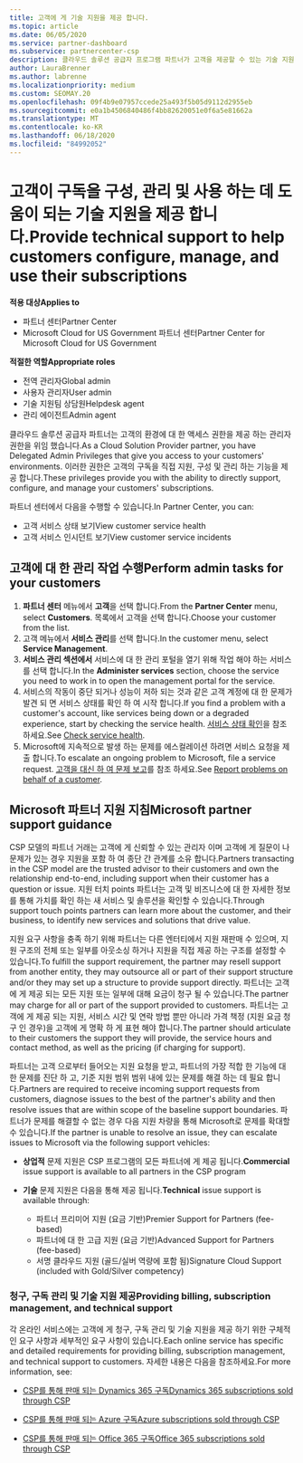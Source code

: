 ```yaml
---
title: 고객에 게 기술 지원을 제공 합니다.
ms.topic: article
ms.date: 06/05/2020
ms.service: partner-dashboard
ms.subservice: partnercenter-csp
description: 클라우드 솔루션 공급자 프로그램 파트너가 고객을 제공할 수 있는 기술 지원의 유형에 대해 알아봅니다.
author: LauraBrenner
ms.author: labrenne
ms.localizationpriority: medium
ms.custom: SEOMAY.20
ms.openlocfilehash: 09f4b9e07957ccede25a493f5b05d9112d2955eb
ms.sourcegitcommit: e0a1b4506840486f4bb82620051e0f6a5e81662a
ms.translationtype: MT
ms.contentlocale: ko-KR
ms.lasthandoff: 06/18/2020
ms.locfileid: "84992052"
---
```

# <a name="provide-technical-support-to-help-customers-configure-manage-and-use-their-subscriptions"></a><span data-ttu-id="70f59-103">고객이 구독을 구성, 관리 및 사용 하는 데 도움이 되는 기술 지원을 제공 합니다.</span><span class="sxs-lookup"><span data-stu-id="70f59-103">Provide technical support to help customers configure, manage, and use their subscriptions</span></span>

<span data-ttu-id="70f59-104">**적용 대상**</span><span class="sxs-lookup"><span data-stu-id="70f59-104">**Applies to**</span></span>

- <span data-ttu-id="70f59-105">파트너 센터</span><span class="sxs-lookup"><span data-stu-id="70f59-105">Partner Center</span></span>
- <span data-ttu-id="70f59-106">Microsoft Cloud for US Government 파트너 센터</span><span class="sxs-lookup"><span data-stu-id="70f59-106">Partner Center for Microsoft Cloud for US Government</span></span>

<span data-ttu-id="70f59-107">**적절한 역할**</span><span class="sxs-lookup"><span data-stu-id="70f59-107">**Appropriate roles**</span></span>
- <span data-ttu-id="70f59-108">전역 관리자</span><span class="sxs-lookup"><span data-stu-id="70f59-108">Global admin</span></span>
- <span data-ttu-id="70f59-109">사용자 관리자</span><span class="sxs-lookup"><span data-stu-id="70f59-109">User admin</span></span>
- <span data-ttu-id="70f59-110">기술 지원팀 상담원</span><span class="sxs-lookup"><span data-stu-id="70f59-110">Helpdesk agent</span></span>
- <span data-ttu-id="70f59-111">관리 에이전트</span><span class="sxs-lookup"><span data-stu-id="70f59-111">Admin agent</span></span>

<span data-ttu-id="70f59-112">클라우드 솔루션 공급자 파트너는 고객의 환경에 대 한 액세스 권한을 제공 하는 관리자 권한을 위임 했습니다.</span><span class="sxs-lookup"><span data-stu-id="70f59-112">As a Cloud Solution Provider partner, you have Delegated Admin Privileges that give you access to your customers' environments.</span></span> <span data-ttu-id="70f59-113">이러한 권한은 고객의 구독을 직접 지원, 구성 및 관리 하는 기능을 제공 합니다.</span><span class="sxs-lookup"><span data-stu-id="70f59-113">These privileges provide you with the ability to directly support, configure, and manage your customers' subscriptions.</span></span>

<span data-ttu-id="70f59-114">파트너 센터에서 다음을 수행할 수 있습니다.</span><span class="sxs-lookup"><span data-stu-id="70f59-114">In Partner Center, you can:</span></span>

- <span data-ttu-id="70f59-115">고객 서비스 상태 보기</span><span class="sxs-lookup"><span data-stu-id="70f59-115">View customer service health</span></span>
- <span data-ttu-id="70f59-116">고객 서비스 인시던트 보기</span><span class="sxs-lookup"><span data-stu-id="70f59-116">View customer service incidents</span></span>

## <a name="perform-admin-tasks-for-your-customers"></a><span data-ttu-id="70f59-117">고객에 대 한 관리 작업 수행</span><span class="sxs-lookup"><span data-stu-id="70f59-117">Perform admin tasks for your customers</span></span>

1. <span data-ttu-id="70f59-118">**파트너 센터** 메뉴에서 **고객**을 선택 합니다.</span><span class="sxs-lookup"><span data-stu-id="70f59-118">From the **Partner Center** menu, select **Customers**.</span></span> <span data-ttu-id="70f59-119">목록에서 고객을 선택 합니다.</span><span class="sxs-lookup"><span data-stu-id="70f59-119">Choose your customer from the list.</span></span>
2. <span data-ttu-id="70f59-120">고객 메뉴에서 **서비스 관리**를 선택 합니다.</span><span class="sxs-lookup"><span data-stu-id="70f59-120">In the customer menu, select **Service Management**.</span></span>
3. <span data-ttu-id="70f59-121">**서비스 관리 섹션에서** 서비스에 대 한 관리 포털을 열기 위해 작업 해야 하는 서비스를 선택 합니다.</span><span class="sxs-lookup"><span data-stu-id="70f59-121">In the **Administer services** section, choose the service you need to work in to open the management portal for the service.</span></span>
4. <span data-ttu-id="70f59-122">서비스의 작동이 중단 되거나 성능이 저하 되는 것과 같은 고객 계정에 대 한 문제가 발견 되 면 서비스 상태를 확인 하 여 시작 합니다.</span><span class="sxs-lookup"><span data-stu-id="70f59-122">If you find a problem with a customer's account, like services being down or a degraded experience, start by checking the service health.</span></span> <span data-ttu-id="70f59-123">[서비스 상태 확인](check-service-health.md)을 참조 하세요.</span><span class="sxs-lookup"><span data-stu-id="70f59-123">See [Check service health](check-service-health.md).</span></span>
5. <span data-ttu-id="70f59-124">Microsoft에 지속적으로 발생 하는 문제를 에스컬레이션 하려면 서비스 요청을 제출 합니다.</span><span class="sxs-lookup"><span data-stu-id="70f59-124">To escalate an ongoing problem to Microsoft, file a service request.</span></span> <span data-ttu-id="70f59-125">[고객을 대신 하 여 문제 보고](report-problems-on-behalf-of-a-customer.md)를 참조 하세요.</span><span class="sxs-lookup"><span data-stu-id="70f59-125">See [Report problems on behalf of a customer](report-problems-on-behalf-of-a-customer.md).</span></span>

## <a name="microsoft-partner-support-guidance"></a><span data-ttu-id="70f59-126">Microsoft 파트너 지원 지침</span><span class="sxs-lookup"><span data-stu-id="70f59-126">Microsoft partner support guidance</span></span>

<span data-ttu-id="70f59-127">CSP 모델의 파트너 거래는 고객에 게 신뢰할 수 있는 관리자 이며 고객에 게 질문이 나 문제가 있는 경우 지원을 포함 하 여 종단 간 관계를 소유 합니다.</span><span class="sxs-lookup"><span data-stu-id="70f59-127">Partners transacting in the CSP model are the trusted advisor to their customers and own the relationship end-to-end, including support when their customer has a question or issue.</span></span> <span data-ttu-id="70f59-128">지원 터치 points 파트너는 고객 및 비즈니스에 대 한 자세한 정보를 통해 가치를 확인 하는 새 서비스 및 솔루션을 확인할 수 있습니다.</span><span class="sxs-lookup"><span data-stu-id="70f59-128">Through support touch points partners can learn more about the customer, and their business, to identify new services and solutions that drive value.</span></span>

<span data-ttu-id="70f59-129">지원 요구 사항을 충족 하기 위해 파트너는 다른 엔터티에서 지원 재판매 수 있으며, 지원 구조의 전체 또는 일부를 아웃소싱 하거나 지원을 직접 제공 하는 구조를 설정할 수 있습니다.</span><span class="sxs-lookup"><span data-stu-id="70f59-129">To fulfill the support requirement, the partner may resell support from another entity, they may outsource all or part of their support structure and/or they may set up a structure to provide support directly.</span></span>  <span data-ttu-id="70f59-130">파트너는 고객에 게 제공 되는 모든 지원 또는 일부에 대해 요금이 청구 될 수 있습니다.</span><span class="sxs-lookup"><span data-stu-id="70f59-130">The partner may charge for all or part of the support provided to customers.</span></span> <span data-ttu-id="70f59-131">파트너는 고객에 게 제공 되는 지원, 서비스 시간 및 연락 방법 뿐만 아니라 가격 책정 (지원 요금 청구 인 경우)을 고객에 게 명확 하 게 표현 해야 합니다.</span><span class="sxs-lookup"><span data-stu-id="70f59-131">The partner should articulate to their customers the support they will provide, the service hours and contact method, as well as the pricing (if charging for support).</span></span> 

<span data-ttu-id="70f59-132">파트너는 고객 으로부터 들어오는 지원 요청을 받고, 파트너의 가장 적합 한 기능에 대 한 문제를 진단 하 고, 기준 지원 범위 범위 내에 있는 문제를 해결 하는 데 필요 합니다.</span><span class="sxs-lookup"><span data-stu-id="70f59-132">Partners are required to receive incoming support requests from customers, diagnose issues to the best of the partner's ability and then resolve issues that are within scope of the baseline support boundaries.</span></span> <span data-ttu-id="70f59-133">파트너가 문제를 해결할 수 없는 경우 다음 지원 차량을 통해 Microsoft로 문제를 확대할 수 있습니다.</span><span class="sxs-lookup"><span data-stu-id="70f59-133">If the partner is unable to resolve an issue, they can escalate issues to Microsoft via the following support vehicles:</span></span>

- <span data-ttu-id="70f59-134">**상업적** 문제 지원은 CSP 프로그램의 모든 파트너에 게 제공 됩니다.</span><span class="sxs-lookup"><span data-stu-id="70f59-134">**Commercial** issue support is available to all partners in the CSP program</span></span>

- <span data-ttu-id="70f59-135">**기술** 문제 지원은 다음을 통해 제공 됩니다.</span><span class="sxs-lookup"><span data-stu-id="70f59-135">**Technical** issue support is available through:</span></span>

  - <span data-ttu-id="70f59-136">파트너 프리미어 지원 (요금 기반)</span><span class="sxs-lookup"><span data-stu-id="70f59-136">Premier Support for Partners (fee-based)</span></span>
  - <span data-ttu-id="70f59-137">파트너에 대 한 고급 지원 (요금 기반)</span><span class="sxs-lookup"><span data-stu-id="70f59-137">Advanced Support for Partners (fee-based)</span></span>
  - <span data-ttu-id="70f59-138">서명 클라우드 지원 (골드/실버 역량에 포함 됨)</span><span class="sxs-lookup"><span data-stu-id="70f59-138">Signature Cloud Support (included with Gold/Silver competency)</span></span>

### <a name="providing-billing-subscription-management-and-technical-support"></a><span data-ttu-id="70f59-139">청구, 구독 관리 및 기술 지원 제공</span><span class="sxs-lookup"><span data-stu-id="70f59-139">Providing billing, subscription management, and technical support</span></span> 

<span data-ttu-id="70f59-140">각 온라인 서비스에는 고객에 게 청구, 구독 관리 및 기술 지원을 제공 하기 위한 구체적인 요구 사항과 세부적인 요구 사항이 있습니다.</span><span class="sxs-lookup"><span data-stu-id="70f59-140">Each online service has specific and detailed requirements for providing billing, subscription management, and technical support to customers.</span></span> <span data-ttu-id="70f59-141">자세한 내용은 다음을 참조하세요.</span><span class="sxs-lookup"><span data-stu-id="70f59-141">For more information, see:</span></span>

- [<span data-ttu-id="70f59-142">CSP를 통해 판매 되는 Dynamics 365 구독</span><span class="sxs-lookup"><span data-stu-id="70f59-142">Dynamics 365 subscriptions sold through CSP</span></span>](https://www.microsoftpartnercommunity.com/t5/CSP/Microsoft-Partner-Support-Guidance/m-p/5262#M30)

- [<span data-ttu-id="70f59-143">CSP를 통해 판매 되는 Azure 구독</span><span class="sxs-lookup"><span data-stu-id="70f59-143">Azure subscriptions sold through CSP</span></span>](https://www.microsoftpartnercommunity.com/t5/CSP/Microsoft-Partner-Support-Guidance/m-p/5263#M31)

- [<span data-ttu-id="70f59-144">CSP를 통해 판매 되는 Office 365 구독</span><span class="sxs-lookup"><span data-stu-id="70f59-144">Office 365 subscriptions sold through CSP</span></span>](https://www.microsoftpartnercommunity.com/t5/CSP/Microsoft-Partner-Support-Guidance/m-p/5264#M32)
